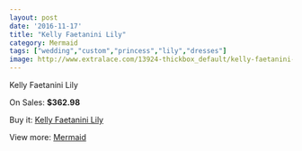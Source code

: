 ```yaml
---
layout: post
date: '2016-11-17'
title: "Kelly Faetanini Lily"
category: Mermaid
tags: ["wedding","custom","princess","lily","dresses"]
image: http://www.extralace.com/13924-thickbox_default/kelly-faetanini-lily.jpg
---
```

Kelly Faetanini Lily

On Sales: **$362.98**
<a href="https://www.extralace.com/mermaid/4697-kelly-faetanini-lily.html"><amp-img layout="responsive" width="600" height="600" src="//www.extralace.com/13924-thickbox_default/kelly-faetanini-lily.jpg" alt="Kelly Faetanini Lily 0" /></a>
<a href="https://www.extralace.com/mermaid/4697-kelly-faetanini-lily.html"><amp-img layout="responsive" width="600" height="600" src="//www.extralace.com/9945-thickbox_default/kelly-faetanini-lily.jpg" alt="Kelly Faetanini Lily 1" /></a>

Buy it: [Kelly Faetanini Lily](https://www.extralace.com/mermaid/4697-kelly-faetanini-lily.html "Kelly Faetanini Lily")

View more: [Mermaid](https://www.extralace.com/5-mermaid "Mermaid")